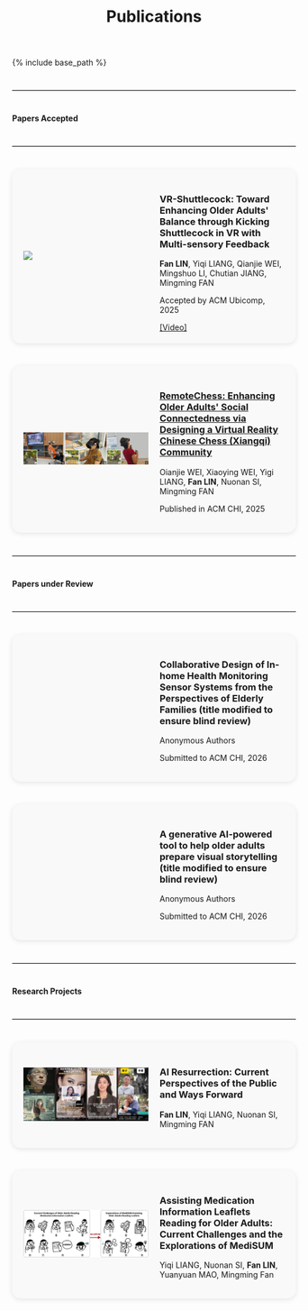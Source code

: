 ﻿---
layout: archive
title: "Publications"
permalink: /publications/
author_profile: true
---

{% include base_path %}

<hr style="border: 0; border-top: 1px solid #ccc; margin: 40px 0;">

**Papers Accepted**
<hr style="border: 0; border-top: 1px solid #ccc; margin: 40px 0;">

<div style="display: flex; align-items: center; margin-bottom: 40px; background-color: #f9f9f9; border-radius: 15px; padding: 20px; box-shadow: 0 2px 10px rgba(0, 0, 0, 0.1);">
  <div style="flex: 1;">
    <img src='/images/pub-VR-Shuttlecock.jpg' style="width: 100%; max-width: 300px;">
  </div>
  <div style="flex: 1; padding-left: 20px;">
    <h3>VR-Shuttlecock: Toward Enhancing Older Adults' Balance through Kicking Shuttlecock in VR with Multi-sensory Feedback</h3>
    <p><strong>Fan LIN</strong>, Yiqi LIANG, Qianjie WEI, Mingshuo LI, Chutian JIANG, Mingming FAN</p>
    <p>Accepted by ACM Ubicomp, 2025</p>
    <a href="/files/VR-Shuttlecock.mp4">[Video]</a>
  </div>
</div>

<div style="display: flex; align-items: center; margin-bottom: 40px; background-color: #f9f9f9; border-radius: 15px; padding: 20px; box-shadow: 0 2px 10px rgba(0, 0, 0, 0.1);">
  <div style="flex: 1;">
    <img src='/images/pub-remotechess.jpg' style="width: 100%; max-width: 300px;">
  </div>
  <div style="flex: 1; padding-left: 20px;">
    <h3>
    <a href="https://dl.acm.org/doi/full/10.1145/3706598.3714236" target="_blank">RemoteChess: Enhancing Older Adults' Social Connectedness via Designing a Virtual Reality Chinese Chess (Xiangqi) Community</a>
    </h3>
    <p>Oianjie WEI, Xiaoying WEI, Yigi LIANG, <strong>Fan LIN</strong>, Nuonan SI, Mingming FAN</p>
    <p>Published in ACM CHI, 2025</p>
  </div>
</div>


<hr style="border: 0; border-top: 1px solid #ccc; margin: 40px 0;">

**Papers under Review**
<hr style="border: 0; border-top: 1px solid #ccc; margin: 40px 0;">

<div style="display: flex; align-items: center; margin-bottom: 40px; background-color: #f9f9f9; border-radius: 15px; padding: 20px; box-shadow: 0 2px 10px rgba(0, 0, 0, 0.1);">
  <div style="flex: 1;">
    <!-- Placeholder for missing image -->
  </div>
  <div style="flex: 1; padding-left: 20px;">
    <h3>Collaborative Design of In-home Health Monitoring Sensor Systems from the Perspectives of Elderly Families (title modified to ensure blind review)</h3>
    <p>Anonymous Authors</p>
    <p>Submitted to ACM CHI, 2026</p>
  </div>
</div>

<div style="display: flex; align-items: center; margin-bottom: 40px; background-color: #f9f9f9; border-radius: 15px; padding: 20px; box-shadow: 0 2px 10px rgba(0, 0, 0, 0.1);">
  <div style="flex: 1;">
    <!-- Placeholder for missing image -->
  </div>
  <div style="flex: 1; padding-left: 20px;">
    <h3>A generative AI-powered tool to help older adults prepare visual storytelling (title modified to ensure blind review)</h3>
    <p>Anonymous Authors</p>
    <p>Submitted to ACM CHI, 2026</p>
  </div>
</div>


<hr style="border: 0; border-top: 1px solid #ccc; margin: 40px 0;">

**Research Projects**
<hr style="border: 0; border-top: 1px solid #ccc; margin: 40px 0;">

<div style="display: flex; align-items: center; margin-bottom: 40px; background-color: #f9f9f9; border-radius: 15px; padding: 20px; box-shadow: 0 2px 10px rgba(0, 0, 0, 0.1);">
  <div style="flex: 1;">
    <img src='/images/pub-AI Resurrection.jpg' style="width: 100%; max-width: 300px;">
  </div>
  <div style="flex: 1; padding-left: 20px;">
    <h3>AI Resurrection: Current Perspectives of the Public and Ways Forward</h3>
    <p><strong>Fan LIN</strong>, Yiqi LIANG, Nuonan SI, Mingming FAN</p>
  </div>
</div>

<div style="display: flex; align-items: center; margin-bottom: 40px; background-color: #f9f9f9; border-radius: 15px; padding: 20px; box-shadow: 0 2px 10px rgba(0, 0, 0, 0.1);">
  <div style="flex: 1;">
    <img src='/images/pub-MediSUM.jpg' style="width: 100%; max-width: 300px;">
  </div>
  <div style="flex: 1; padding-left: 20px;">
    <h3>Assisting Medication Information Leaflets Reading for Older Adults: Current Challenges and the Explorations of MediSUM</h3>
    <p>Yiqi LIANG, Nuonan SI, <strong>Fan LIN</strong>, Yuanyuan MAO, Mingming Fan</p>
  </div>
</div>

